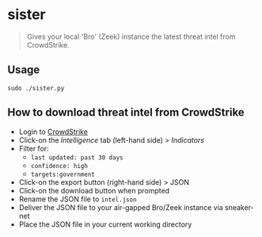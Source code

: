 # sister
> Gives your local 'Bro' (Zeek) instance the latest threat intel from CrowdStrike. 

## Usage
```
sudo ./sister.py
```

## How to download threat intel from CrowdStrike
- Login to [CrowdStrike](https://falcon.crowdstrike.com/login/)
- Click-on the *Intelligence* tab (left-hand side) > *Indicators*
- Filter for:
  - `last updated: past 30 days`
  - `confidence: high`
  - `targets:government`
- Click-on the export button (right-hand side) > JSON
- Click-on the download button when prompted
- Rename the JSON file to `intel.json`
- Deliver the JSON file to your air-gapped Bro/Zeek instance via sneaker-net
- Place the JSON file in your current working directory
